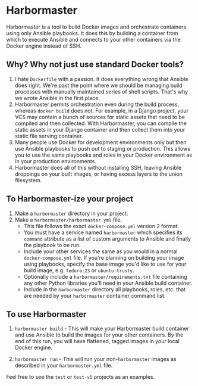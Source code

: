 # Harbormaster

Harbormaster is a tool to build Docker images and orchestrate containers 
using only Ansible playbooks. It does this by building a container from which
to execute Ansible and connects to your other containers via the Docker engine
instead of SSH.

## Why? Why not just use standard Docker tools?

1. I hate `Dockerfile` with a passion. It does everything wrong that Ansible
does right. We're past the point where we should be managing build processes
with manually maintained series of shell scripts. That's why we wrote Ansible
in the first place.
2. Harbormaster permits orchestration even during the build process, whereas
`docker build` does not. For example, in a Django project, your VCS may contain
a bunch of sources for static assets that need to be compiled and then 
collected. With Harbormaster, you can compile the static assets in your Django
container and then collect them into your static file serving container.
3. Many people use Docker for development environments only but then use
Ansible playbooks to push out to staging or production. This allows you to use
the same playbooks and roles in your Docker environment as in your production
environments.
4. Harbormaster does all of this without installing SSH, leaving Ansible 
droppings on your built images, or having excess layers to the union filesystem.

## To Harbormaster-ize your project

1. Make a `harbormaster` directory in your project.
2. Make a `harbormaster/harbormaster.yml` file.
    * This file follows the exact `docker-compose.yml` version 2 format.
    * You must have a service named `harbormaster` which specifies its
    `command` attribute as a list of custom arguments to Ansible and finally
    the playbook to be run.
    * Include your other services the same as you would in a normal
    `docker-compose.yml` file. If you're planning on building your image
    using playbooks, specify the base image you'd like to use for your
    build image, e.g. `fedora:23` or `ubuntu:trusty`.
    * Optionally include a `harbormaster/requirements.txt` file containing any 
    other Python libraries you'll need in your Ansible build container.
    * Include in the `harbormaster` directory all playbooks, roles, etc. that
    are needed by your `harbormaster` container command list.

## To use Harbormaster

1. `harbormaster build` - This will make your Harbormaster build container and
use Ansible to build the images for your other containers. By the end of this
run, you will have flattened, tagged images in your local Docker engine.

2. `harbormaster run` - This will run your non-`harbormaster` images as described
in your `harbormaster.yml` file.

Feel free to see the `test` or `test-v1` projects as an examples.
